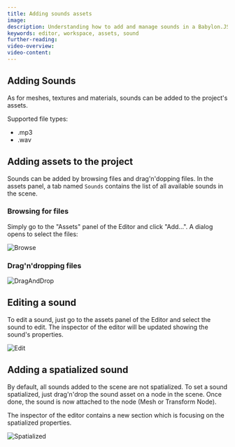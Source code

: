 ```yaml
---
title: Adding sounds assets
image: 
description: Understanding how to add and manage sounds in a Babylon.JS Editor project
keywords: editor, workspace, assets, sound
further-reading:
video-overview:
video-content:
---
```


## Adding Sounds
As for meshes, textures and materials, sounds can be added to the project's assets.

Supported file types:
* .mp3
* .wav

## Adding assets to the project
Sounds can be added by browsing files and drag'n'dopping files. In the assets panel, a tab named `Sounds` contains the list of all available sounds in the scene.

### Browsing for files
Simply go to the "Assets" panel of the Editor and click "Add...". A dialog opens to select the files:

![Browse](/img/features/extensions/Editor/AddingSounds/browse.gif)

### Drag'n'dropping files

![DragAndDrop](/img/features/extensions/Editor/AddingSounds/draganddrop.gif)

## Editing a sound
To edit a sound, just go to the assets panel of the Editor and select the sound to edit. The inspector of the editor will be updated showing the sound's properties.

![Edit](/img/features/extensions/Editor/AddingSounds/edit.gif)

## Adding a spatialized sound
By default, all sounds added to the scene are not spatialized. To set a sound spatialized, just drag'n'drop the sound asset on a node in the scene. Once done, the sound is now attached to the node (Mesh or Transform Node).

The inspector of the editor contains a new section which is focusing on the spatialized properties.

![Spatialized](/img/features/extensions/Editor/AddingSounds/spatialized.gif)
